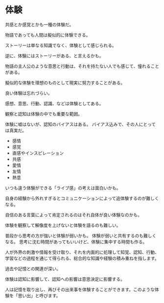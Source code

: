# 体験

共感とか感覚とかも一種の体験だ。

物語であっても人間は擬似的に体験できる。

ストーリーは単なる知識でなく、体験として感じられる。

逆に、体験にはストーリーがある、と言えるかも。

物語の主人公のような意思と行動は、それを持たない人でも感じて、憧れることがある。

擬似的な体験を理想のものとして現実に努力することがある。

良い体験は忘れづらい。

感想、意思、行動、認識、などは体験としてある。

観察と認知は体験の中でも重要な範囲。

体験に嘘はないが、認知のバイアスはある。
バイアス込みで、その人にとっては真実だ。

- 感情
- 感覚
- 直感やインスピレーション
- 共感
- 愛情
- 友情
- 熱意

いつも違う体験ができる「ライブ感」の考えは面白いかも。

自身の経験から外れすぎるとコミュニケーションによって追体験するのが難しくなる。

自信のある言葉によって肯定されるのはそれ自体が良い体験なのかも。

体験を観察して解像度を上げないと体験を語るのも難しい。

普段から思考の方が強いと体験が弱いかも。
体験が弱いと共有するのも難しくなる。
思考に沈む時間があってもいいけど、体験に集中する時間も作る。

人が外界の刺激や情報を受け取り、それを内面的に処理して知覚、認知、行動、学習などの過程を通じて得られる、総合的な知識や経験の積み重ねを指します。

過去や記憶との関連が深い。

体験は認知に影響して、認知への影響は意思決定に影響する。

人は記憶を取り出し、再びその出来事を体験することができます。このような体験を「思い出」と呼びます。
